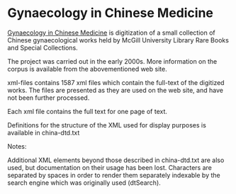 # Gynaecology in Chinese Medicine

[Gynaecology in Chinese Medicine](http://digital.library.mcgill.ca/chinesemedicine) is digitization of a small collection of Chinese gynaecological works held by McGill University Library Rare Books and Special Collections.

The project was carried out in the early 2000s. More information on the corpus is available from the abovementioned web site.

xml-files contains 1587 xml files which contain the full-text of the digitized works.  The files are presented as they are used on the web site, and have not been further processed.

Each xml file contains the full text for one page of text.

Definitions for the structure of the XML used for display purposes is available in china-dtd.txt

Notes:

Additional XML elements beyond those described in china-dtd.txt are also used, but documentation on their usage has been lost.
Characters are separated by spaces in order to render them separately indexable by the search engine which was originally used (dtSearch).
